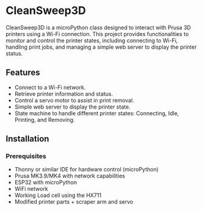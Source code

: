# CleanSweep3D

CleanSweep3D is a microPython class designed to interact with Prusa 3D printers using a Wi-Fi connection. This project provides functionalities to monitor and control the printer states, including connecting to Wi-Fi, handling print jobs, and managing a simple web server to display the printer status.

## Features

- Connect to a Wi-Fi network.
- Retrieve printer information and status.
- Control a servo motor to assist in print removal.
- Simple web server to display the printer state.
- State machine to handle different printer states: Connecting, Idle, Printing, and Removing.

## Installation

### Prerequisites

- Thonny or similar IDE for hardware control (microPython)
- Prusa MK3.9/MK4 with network capabilities
- ESP32 with microPython
- WiFi network
- Working Load cell using the HX711
- Modified printer parts + scraper arm and servo
